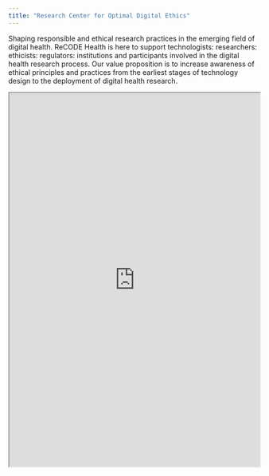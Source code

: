 ```yaml
---
title: "Research Center for Optimal Digital Ethics"
---
```


Shaping responsible and ethical research practices in the emerging field of digital health. ReCODE Health is here to support technologists: researchers: ethicists: regulators: institutions and participants involved in the digital health research process. Our value proposition is to increase awareness of ethical principles and practices from the earliest stages of technology design to the deployment of digital health research.

<iframe height="750" width="100%" src="https://ewelton.github.io/ktest/wiki.html#Research%20Center%20for%20Optimal%20Digital%20Ethics"></iframe>
